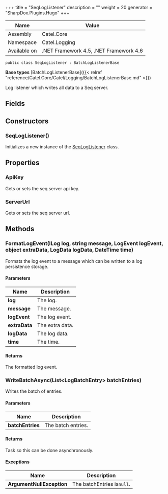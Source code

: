 

+++
title = "SeqLogListener" 
description = ""
weight = 20
generator = "SharpDox.Plugins.Hugo"
+++

Name|Value
---|---
Assembly|Catel.Core
Namespace|Catel.Logging
Available on|.NET Framework 4.5, .NET Framework 4.6

```
public class SeqLogListener : BatchLogListenerBase
```

**Base types**
[BatchLogListenerBase]({{&lt; relref "reference/Catel.Core/Catel/Logging/BatchLogListenerBase.md" &gt;}})

Log listener which writes all data to a Seq server.

## Fields

## Constructors

### SeqLogListener()

Initializes a new instance of the [SeqLogListener](#) class.

## Properties

### ApiKey

Gets or sets the seq server api key.

### ServerUrl

Gets or sets the seq server url.

## Methods

### FormatLogEvent(ILog log, string message, LogEvent logEvent, object extraData, LogData logData, DateTime time)

Formats the log event to a message which can be written to a log persistence storage.

#### Parameters

Name|Description
---|---
**log**|The log.
**message**|The message.
**logEvent**|The log event.
**extraData**|The extra data.
**logData**|The log data.
**time**|The time.

#### Returns

The formatted log event.

### WriteBatchAsync(List&lt;LogBatchEntry&gt; batchEntries)

Writes the batch of entries.

#### Parameters

Name|Description
---|---
**batchEntries**|The batch entries.

#### Returns

Task so this can be done asynchronously.

#### Exceptions

Name|Description
---|---
**ArgumentNullException**|The batchEntries is`null`.


